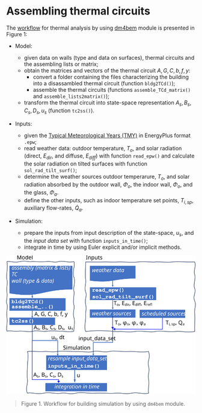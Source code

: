 # Assembling thermal circuits

The [workflow](https://en.m.wikipedia.org/wiki/Workflow) for thermal analysis by using [dm4bem](dm4bem.py) module is presented in Figure 1:

- Model:
    - given data on walls (type and data on surfaces), thermal circuits and the assembling lists or matrix;
    - obtain the matrices and vectors of the thermal circuit $A, G, C, b, f, y$:
        - convert a folder containing the files characterizing the building into
    a disassambled thermal circuit (function `bldg2TCd()`);
        - assemble the thermal circuits (functions `assemble_TCd_matrix()` and `assemble_lists2matrix()`);
    - transform the thermal circuit into state-space representation $A_s, B_s, C_s, D_s, u_s$ (function `tc2ss()`).


- Inputs:
    - given the [Typical Meteorological Years (TMY)](https://en.m.wikipedia.org/wiki/Typical_meteorological_year) in EnergyPlus format `.epw`; 
    - read weather data: outdoor temperature, $T_o,$ and solar radiation (direct, $E_{dir},$ and diffuse, $E_{diff}$) with function `read_epw()` and calculate the solar radiation on tilted surfaces with function `sol_rad_tilt_surf()`;
    - determine the weather sources outdoor temperarure, $T_o,$ and solar radiation absorbed by the outdoor wall, $\Phi_o,$ the indoor wall, $\Phi_o,$ and the glass, $\Phi_a.$  
    - define the other inputs, such as indoor temperature set points, $T_{i,sp},$ auxiliary flow-rates, $\dot Q_a.$

- Simulation:
    - prepare the inputs from input description of the state-space,  $u_s,$ and the _input data set_ with function `inputs_in_time()`;
    - integrate in time by using Euler explicit and/or implicit methods.

![work_flow](./pd/bldg/work_flow.svg)

> Figure 1. Workflow for building simulation by using `dm4bem` module.